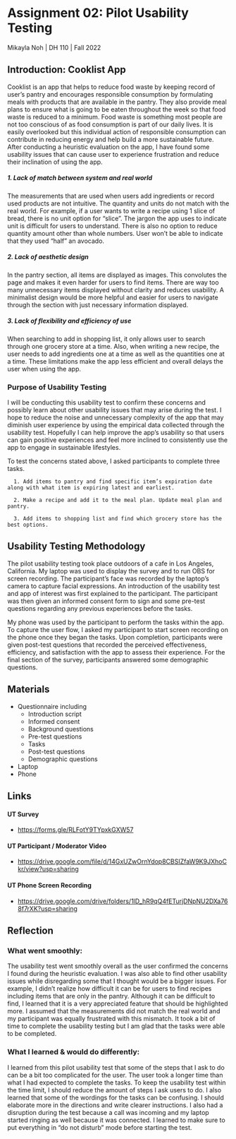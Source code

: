 # Assignment 02: Pilot Usability Testing
Mikayla Noh | DH 110 | Fall 2022

## Introduction: Cooklist App
Cooklist is an app that helps to reduce food waste by keeping record of user’s pantry and encourages responsible consumption by formulating meals with products that are available in the pantry. They also provide meal plans to ensure what is going to be eaten throughout the week so that food waste is reduced to a minimum. Food waste is something most people are not too conscious of as food consumption is part of our daily lives. It is easily overlooked but this individual action of responsible consumption can contribute in reducing energy and help build a more sustainable future. After conducting a heuristic evaluation on the app, I have found some usability issues that can cause user to experience frustration and reduce their inclination of using the app. 

##### 1. Lack of match between system and real world
The measurements that are used when users add ingredients or record used products are not intuitive. The quantity and units do not match with the real world. For example, if a user wants to write a recipe using 1 slice of bread, there is no unit option for “slice”. The jargon the app uses to indicate unit is difficult for users to understand. There is also no option to reduce quantity amount other than whole numbers. User won’t be able to indicate that they used “half” an avocado.
##### 2. Lack of aesthetic design
In the pantry section, all items are displayed as images. This convolutes the page and makes it even harder for users to find items. There are way too many unnecessary items displayed without clarity and reduces usability. A minimalist design would be more helpful and easier for users to navigate through the section with just necessary information displayed. 
##### 3. Lack of flexibility and efficiency of use
When searching to add in shopping list, it only allows user to search through one grocery store at a time. Also, when writing a new recipe, the user needs to add ingredients one at a time as well as the quantities one at a time. These limitations make the app less efficient and overall delays the user when using the app. 

### Purpose of Usability Testing
I will be conducting this usability test to confirm these concerns and possibly learn about other usability issues that may arise during the test. I hope to reduce the noise and unnecessary complexity of the app that may diminish user experience by using the empirical data collected through the usability test. Hopefully I can help improve the app’s usability so that users can gain positive experiences and feel more inclined to  consistently use the app to engage in sustainable lifestyles. 

To test the concerns stated above, I asked participants to complete three tasks. 

      1. Add items to pantry and find specific item’s expiration date along with what item is expiring latest and earliest.
      
      2. Make a recipe and add it to the meal plan. Update meal plan and pantry.
      
      3. Add items to shopping list and find which grocery store has the best options.


## Usability Testing Methodology
The pilot usability testing took place outdoors of a cafe in Los Angeles, California. My laptop was used to display the survey and to run OBS for screen recording. The participant’s face was recorded by the laptop’s camera to capture facial expressions. An introduction of the usability test and app of interest was first explained to the participant. The participant was then given an informed consent form to sign and some pre-test questions regarding any previous experiences before the tasks. 

My phone was used by the participant to perform the tasks within the app. To capture the user flow, I asked my participant to start screen recording on the phone once they began the tasks. Upon completion, participants were given post-test questions that recorded the perceived effectiveness, efficiency, and satisfaction with the app to assess their experience. For the final section of the survey, participants answered some demographic questions.

## Materials
* Questionnaire including
  * Introduction script
  * Informed consent
  * Background questions
  * Pre-test questions
  * Tasks
  * Post-test questions
  * Demographic questions
* Laptop
* Phone


## Links
#### UT Survey
* https://forms.gle/RLFotY9TYpxkGXW57

#### UT Participant / Moderator Video
* https://drive.google.com/file/d/14GxUZwOrnYdop8CBSIZfaW9K9JXhoCkr/view?usp=sharing

#### UT Phone Screen Recording
* https://drive.google.com/drive/folders/1lD_hR9qQ4fETurjDNpNU2DXa768f7rXK?usp=sharing



## Reflection
### What went smoothly:
The usability test went smoothly overall as the user confirmed the concerns I found during the heuristic evaluation. I was also able to find other usability issues while disregarding some that I thought would be a bigger issues. For example, I didn’t realize how difficult it can be for users to find recipes including items that are only in the pantry. Although it can be difficult to find, I learned that it is a very appreciated feature that should be highlighted more. I assumed that the measurements did not match the real world and my participant was equally frustrated with this mismatch. It took a bit of time to complete the usability testing but I am glad that the tasks were able to be completed. 

### What I learned & would do differently:
I learned from this pilot usability test that some of the steps that I ask to do can be a bit too complicated for the user. The user took a longer time than what I had expected to complete the tasks. To keep the usability test within the time limit, I should reduce the amount of steps I ask users to do. I also learned that some of the wordings for the tasks can be confusing. I should elaborate more in the directions and write clearer instructions. I also had a disruption during the test because a call was incoming and my laptop started ringing as well because it was connected. I learned to make sure to put everything in “do not disturb” mode before starting the test.  
